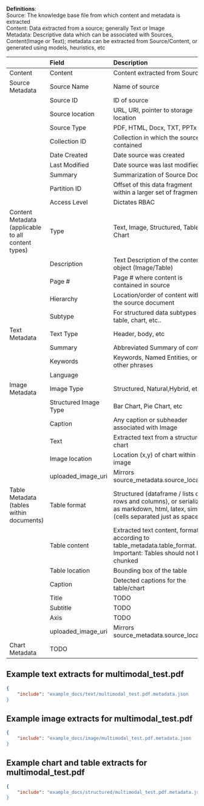 **Definitions**:  
Source: The knowledge base file from which content and metadata is extracted  
Content: Data extracted from a source; generally Text or Image  
Metadata: Descriptive data which can be associated with Sources, Content(Image or Text); metadata can be extracted from Source/Content, or generated using models, heuristics, etc

|  | Field | Description | Method |
| ----- | :---- | :---- | :---- | 
| Content | Content | Content extracted from Source  | Extracted |
| Source Metadata | Source Name | Name of source | Extracted |
|  | Source ID | ID of source  | Extracted |
|  | Source location | URL, URI, pointer to storage location | ? |
|  | Source Type | PDF, HTML, Docx, TXT, PPTx | Extracted |
|  | Collection ID | Collection in which the source is contained | ? |
|  | Date Created | Date source was created | Extracted | ? |
|  | Last Modified | Date source was last modified | Extracted | ? |
|  | Summary | Summarization of Source Doc | Generated | Pending Research |
|  | Partition ID | Offset of this data fragment within a larger set of fragments | Generated |
|  | Access Level | Dictates RBAC | ? | N |
| Content Metadata (applicable to all content types) | Type | Text, Image, Structured, Table, Chart | Generated |
|  | Description | Text Description of the content object (Image/Table) | Generated |
|  | Page \# | Page \# where content is contained in source | Extracted |
|  | Hierarchy | Location/order of content within the source document  | Extracted |
|  | Subtype | For structured data subtypes \- table, chart, etc.. |  |  |
| Text Metadata | Text Type | Header, body, etc | Extracted |
|  | Summary | Abbreviated Summary of content | Generated | Pending Research |
|  | Keywords | Keywords, Named Entities, or other phrases  | Extracted | N |
|  | Language |  | Generated | N |
| Image Metadata | Image Type | Structured, Natural,Hybrid,  etc | Generated (Classifier) | Y(needs to be developed) |
|  | Structured Image Type | Bar Chart, Pie Chart, etc | Generated (Classifier) | Y(needs to be developed) |
|  | Caption | Any caption or subheader associated with Image | Extracted |
|  | Text | Extracted text from a structured chart | Extracted | Pending Research |
|  | Image location | Location (x,y) of chart within an image | Extracted |  |
|  | uploaded\_image\_uri | Mirrors source\_metadata.source\_location |  |  |
| Table Metadata (tables within documents) | Table format | Structured (dataframe / lists of rows and columns), or serialized as markdown, html, latex, simple (cells separated just as spaces) | Extracted |
|  | Table content | Extracted text content, formatted according to table\_metadata.table\_format. Important: Tables should not be chunked | Extracted |  |
|  | Table location | Bounding box of the table | Extracted |  |
|  | Caption | Detected captions for the table/chart | Extracted |  |
|  | Title | TODO | Extracted |  |
|  | Subtitle | TODO | Extracted |  |
|  | Axis | TODO | Extracted |  |
|  | uploaded\_image\_uri | Mirrors source\_metadata.source\_location | Generated |  |
| Chart Metadata | TODO |  |  |  |

## Example text extracts for multimodal_test.pdf
```json
{
    "include": "example_docs/text/multimodal_test.pdf.metadata.json
}
```

## Example image extracts for multimodal_test.pdf
```json
{
    "include": "example_docs/image/multimodal_test.pdf.metadata.json
}
```

## Example chart and table extracts for multimodal_test.pdf
```json
{
    "include": "example_docs/structured/multimodal_test.pdf.metadata.json
}
```

